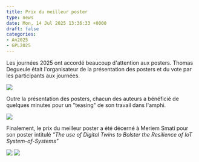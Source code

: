 ```yaml
---
title: Prix du meilleur poster
type: news
date: Mon, 14 Jul 2025 13:36:33 +0000
draft: false
categories:
- An2025
- GPL2025
---
```


Les journées 2025 ont accordé beaucoup d'attention aux posters. Thomas Degueule était l'organisateur de la présentation des posters et du vote par les participants aux journées. 

![](https://gdr-gpl.cnrs.fr/wp-content/uploads/2025/07/GPL25_Posters2.jpg)

Outre la présentation des posters, chacun des auteurs a bénéficié de quelques minutes pour un "teasing" de son travail dans l'amphi.

![](https://gdr-gpl.cnrs.fr/wp-content/uploads/2025/07/GPL25_Posters1.jpg)

Finalement, le prix du meilleur poster a été décerné à Meriem Smati pour son poster intitulé _"The use of Digital Twins to Bolster the Resilience of IoT System-of-Systems"_

![](https://gdr-gpl.cnrs.fr/wp-content/uploads/2025/07/GPL25-Posters3.jpg) ![](https://gdr-gpl.cnrs.fr/wp-content/uploads/2025/07/GPL25-Posters4.jpg)
